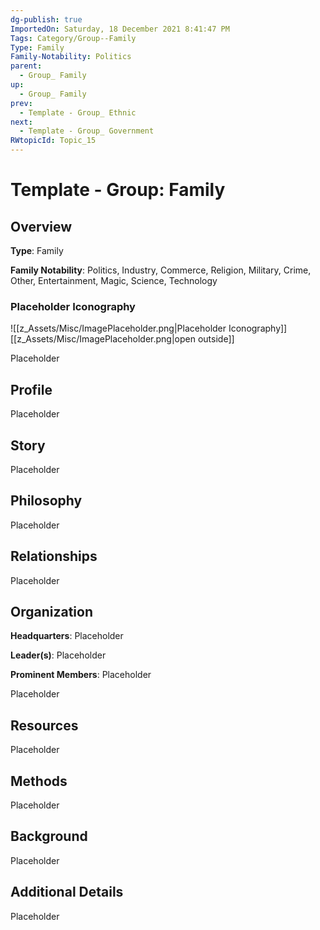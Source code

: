 ```yaml
---
dg-publish: true
ImportedOn: Saturday, 18 December 2021 8:41:47 PM
Tags: Category/Group--Family
Type: Family
Family-Notability: Politics
parent:
  - Group_ Family
up:
  - Group_ Family
prev:
  - Template - Group_ Ethnic
next:
  - Template - Group_ Government
RWtopicId: Topic_15
---
```

# Template - Group: Family
## Overview
**Type**: Family

**Family Notability**: Politics, Industry, Commerce, Religion, Military, Crime, Other, Entertainment, Magic, Science, Technology

### Placeholder Iconography
![[z_Assets/Misc/ImagePlaceholder.png\|Placeholder Iconography]]
[[z_Assets/Misc/ImagePlaceholder.png\|open outside]]

Placeholder

## Profile
Placeholder

## Story
Placeholder

## Philosophy
Placeholder

## Relationships
Placeholder

## Organization
**Headquarters**: Placeholder

**Leader(s)**: Placeholder

**Prominent Members**: Placeholder

Placeholder

## Resources
Placeholder

## Methods
Placeholder

## Background
Placeholder

## Additional Details
Placeholder

